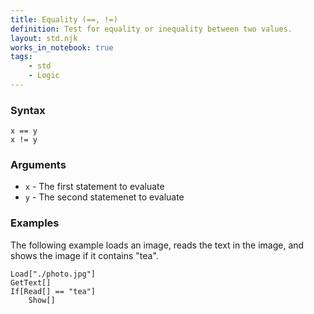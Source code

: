 ```yaml
---
title: Equality (==, !=)
definition: Test for equality or inequality between two values.
layout: std.njk
works_in_notebook: true
tags:
    - std
    - Logic
---
```


### Syntax

```
x == y
x != y
```

### Arguments

- `x` - The first statement to evaluate
- `y` - The second statemenet to evaluate

### Examples

The following example loads an image, reads the text in the image, and shows the image if it contains "tea".

```
Load["./photo.jpg"]
GetText[]
If[Read[] == "tea"]
    Show[]
```
